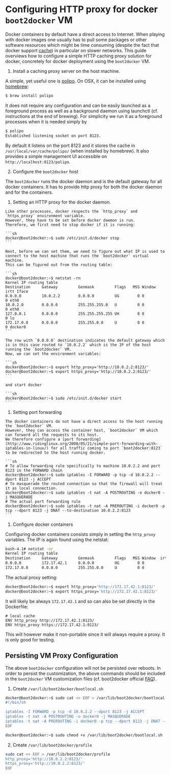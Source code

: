 # Configuring HTTP proxy for docker `boot2docker` VM

Docker containers by default have a direct access to Internet.
When playing with docker images one usually has to pull some packages or other software resources which might be time consuming (despite the fact that docker support [cache](http://crosbymichael.com/dockerfile-best-practices.html)) in particular on slower networks.
This guide overviews how to configure a simple HTTP caching proxy solution for docker, concretely for docker deployment using the `boot2docker` VM.

1. Install a caching proxy server on the host machine.

  A simple, yet useful one is [polipo](http://www.pps.univ-paris-diderot.fr/~jch/software/polipo/).
  On OSX, it can be installed using [homebrew](http://brew.sh/):
  ```sh
  $ brew install polipo
  ```
  It does not require any configuration and can be easily launched as a foreground process as well as a background daemon using launchctl (cf. instructions at the end of brewing).
  For simplicity we run it as a foreground processes when it is needed simply by
  ```sh
  $ polipo
  Established listening socket on port 8123.
  ```
  By default it listens on the port 8123 and it stores the cache in `/usr/local/var/cache/polipo/` (when installed by homebrew).
  It also provides a simple management UI accessible on `http://localhost:8123/polipo`.

2. Configure the `boot2docker` host

  The `boot2docker` runs the docker daemon and is the default gateway for all docker containers.
  It has to provide http proxy for both the docker daemon and for the containers.

  1. Setting an HTTP proxy for the docker daemon.

    Like other processes, docker respects the `http_proxy` and `https_proxy` environment variable.
    However, they have to be set before docker daemon is run.
    Therefore, we first need to stop docker if it is running:

    ```sh
    docker@boot2docker:~$ sudo /etc/init.d/docker stop
    ```

    Next, before we can set them, we need to figure out what IP is used to connect to the host machine that runs the `boot2docker` virtual machine.
    This can be figured out from the routing table:

    ```sh
    docker@boot2docker:~$ netstat -rn
    Kernel IP routing table
    Destination     Gateway         Genmask         Flags   MSS Window  irtt Iface
    0.0.0.0         10.0.2.2        0.0.0.0         UG        0 0          0 eth0
    10.0.2.0        0.0.0.0         255.255.255.0   U         0 0          0 eth0
    127.0.0.1       0.0.0.0         255.255.255.255 UH        0 0          0 lo
    172.17.0.0      0.0.0.0         255.255.0.0     U         0 0          0 docker0
    ```

    The row with `0.0.0.0` destination indicates the default gateway which is in this case routed to `10.0.2.2` which is the IP of the host running the `boot2docker` VM.
    Now, we can set the environment variables:

    ```sh
    docker@boot2docker:~$ export http_proxy='http://10.0.2.2:8123/'
    docker@boot2docker:~$ export https_proxy='http://10.0.2.2:8123/'
    ```

    and start docker

    ```sh
    docker@boot2docker:~$ sudo /etc/init.d/docker start
    ```

  1. Setting port forwarding

    The docker containers do not have a direct access to the host running the `boot2docker` VM.
    However, they can access the container host, `boot2docker` VM which can forward all the requests to its host.
    We therefore configure a [port forwarding](http://www.ridinglinux.org/2008/05/21/simple-port-forwarding-with-iptables-in-linux/) for all traffic coming to port `boot2docker:8123` to be redirected to the host running docker.

    ```sh
    # To allow forwarding rule specifically to machine 10.0.2.2 and port 8123 in the FORWARD chain
    docker@boot2docker:~$ sudo iptables -I FORWARD -p tcp -d 10.0.2.2 --dport 8123 -j ACCEPT
    # To masquerade the routed connection so that the firewall will treat it as local connection.
    docker@boot2docker:~$ sudo iptables -t nat -A POSTROUTING -o docker0 -j MASQUERADE
    # The actual port forwarding rule
    docker@boot2docker:~$ sudo iptables -t nat -A PREROUTING -i docker0 -p tcp --dport 8123 -j DNAT --to-destination 10.0.2.2:8123
    ```

1. Configure docker containers

  Configuring docker containers consists simply in setting the `http_proxy` variables.
  The IP is again found using the netstat:

  ```sh
  bash-4.1# netstat -nr
  Kernel IP routing table
  Destination     Gateway         Genmask         Flags   MSS Window  irtt Iface
  0.0.0.0         172.17.42.1     0.0.0.0         UG        0 0          0 eth0
  172.17.0.0      0.0.0.0         255.255.0.0     U         0 0          0 eth0
  ```

  The actual proxy setting:

  ```sh
  docker@boot2docker:~$ export http_proxy='http://172.17.42.1:8123/'
  docker@boot2docker:~$ export https_proxy='http://172.17.42.1:8123/'
  ```

  It will likely be always `172.17.42.1` and so can also be set directly in the Dockerfile:

  ```
  # local cache
  ENV http_proxy http://172.17.42.1:8123/
  ENV https_proxy https://172.17.42.1:8123/
  ```

  This will however make it non-portable since it will always require a proxy.
  It is only good for testing.

## Persisting VM Proxy Configuration

The above `boot2docker` configuration will not be persisted over reboots.
In order to persist the customization, the above commands should be included in the `boot2docker` VM customization files (cf. boot2docker official [FAQ](https://github.com/boot2docker/boot2docker/blob/master/doc/FAQ.md)).

1. Create `/var/lib/boot2docker/bootlocal.sh `

  ```sh
  docker@boot2docker:~$ sudo cat << EOF > /var/lib/boot2docker/bootlocal.sh
  #!/bin/sh

  iptables -I FORWARD -p tcp -d 10.0.2.2 --dport 8123 -j ACCEPT                           
  iptables -t nat -A POSTROUTING -o docker0 -j MASQUERADE                           
  iptables -t nat -A PREROUTING -i docker0 -p tcp --dport 8123 -j DNAT --to-destination 10.0.2.2:8123 
  EOF

  docker@boot2docker:~$ sudo chmod +x /var/lib/boot2docker/bootlocal.sh 
  ```

2. Create `/var/lib/boot2docker/profile`

  ```sh
  sudo cat << EOF > /var/lib/boot2docker/profile
  http_proxy='http://10.0.2.2:8123/'
  https_proxy='http://10.0.2.2:8123/'
  EOF
  ```